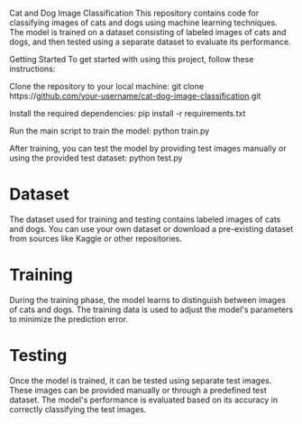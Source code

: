 Cat and Dog Image Classification
This repository contains code for classifying images of cats and dogs using machine learning techniques. The model is trained on a dataset consisting of labeled images of cats and dogs, and then tested using a separate dataset to evaluate its performance.

Getting Started
To get started with using this project, follow these instructions:

Clone the repository to your local machine:   git clone https://[github.com/your-username/cat-dog-image-classification](https://github.com/SSid-2314/Image-Classifcation-Using-CNN).git

Install the required dependencies:  pip install -r requirements.txt

Run the main script to train the model: python train.py

After training, you can test the model by providing test images manually or using the provided test dataset:   python test.py

# Dataset
The dataset used for training and testing contains labeled images of cats and dogs. 
You can use your own dataset or download a pre-existing dataset from sources like Kaggle or other repositories.

# Training
During the training phase, the model learns to distinguish between images of cats and dogs. 
The training data is used to adjust the model's parameters to minimize the prediction error.

# Testing
Once the model is trained, it can be tested using separate test images. 
These images can be provided manually or through a predefined test dataset. 
The model's performance is evaluated based on its accuracy in correctly classifying the test images.

